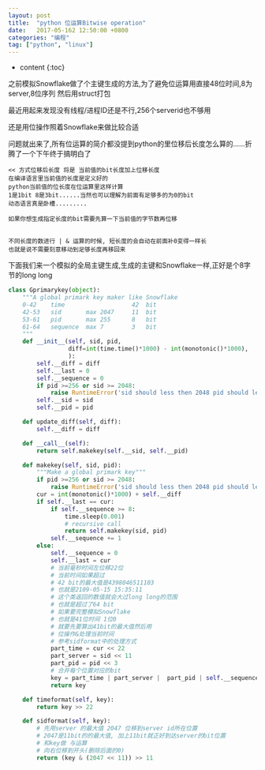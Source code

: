```yaml
---
layout: post
title:  "python 位运算Bitwise operation"
date:   2017-05-162 12:50:00 +0800
categories: "编程"
tag: ["python", "linux"]
---
```


* content
{:toc}


之前模拟Snowflake做了个主键生成的方法,为了避免位运算用直接48位时间,8为server,8位序列
然后用struct打包

最近用起来发现没有线程/进程ID还是不行,256个serverid也不够用

还是用位操作照着Snowflake来做比较合适

问题就出来了,所有位运算的简介都没提到python的里位移后长度怎么算的......折腾了一个下午终于搞明白了

    << 方式位移后长度 将是 当前值的bit长度加上位移长度
    在编译语言里当前值的长度是定义好的
    python当前值的位长度在位运算里这样计算
    1是1bit 8是3bit......当然也可以理解为前面有足够多的为0的bit
    动态语言真是卧槽.........

    如果你想生成指定长度的bit需要先算一下当前值的字节数再位移


    不同长度的数进行 | & 运算的时候, 短长度的会自动在前面补0变得一样长
    也就是说不需要刻意移动到足够长度再移回来


下面我们来一个模拟的全局主键生成,生成的主键和Snowflake一样,正好是个8字节的long long

```python
class Gprimarykey(object):
    """A global primark key maker like Snowflake
    0-42    time                   42  bit
    42-53   sid       max 2047     11  bit
    53-61   pid       max 255      8   bit
    61-64   sequence  max 7        3   bit
    """
    def __init__(self, sid, pid,
                 diff=int(time.time()*1000) - int(monotonic()*1000),
                 ):
        self.__diff = diff
        self.__last = 0
        self.__sequence = 0
        if pid >=256 or sid >= 2048:
            raise RuntimeError('sid should less then 2048 pid should less then 256')
        self.__sid = sid
        self.__pid = pid

    def update_diff(self, diff):
        self.__diff = diff

    def __call__(self):
        return self.makekey(self.__sid, self.__pid)

    def makekey(self, sid, pid):
        """Make a global primark key"""
        if pid >=256 or sid >= 2048:
            raise RuntimeError('sid should less then 2048 pid should less then 256')
        cur = int(monotonic()*1000) + self.__diff
        if self.__last == cur:
            if self.__sequence >= 8:
                time.sleep(0.001)
                # recursive call
                return self.makekey(sid, pid)
            self.__sequence += 1
        else:
            self.__sequence = 0
            self.__last = cur
            # 当前毫秒时间左位移22位
            # 当前时间如果超过
            # 42 bit的最大值是4398046511103
            # 也就是2109-05-15 15:35:11
            # 这个类返回的数值就会大过long long的范围
            # 也就是超过了64 bit
            # 如果要完整模拟Snowflake
            # 也就是41位时间 1位0
            # 就要先要算出41bit的最大值然后用
            # 位操作&处理当前时间
            # 参考sidformat中的处理方式
            part_time = cur << 22
            part_server = sid << 11
            part_pid = pid << 3
            # 合并每个位置对应的bit
            key = part_time | part_server |  part_pid | self.__sequence
            return key

    def timeformat(self, key):
        return key >> 22

    def sidformat(self, key):
        # 先用server 的最大值 2047 位移到server id所在位置
        # 2047是11bit的的最大值, 加上11bit就正好到达server的bit位置
        # 和key做 与运算
        # 向右位移到开头(删除后面的0)
        return (key & (2047 << 11)) >> 11
```
